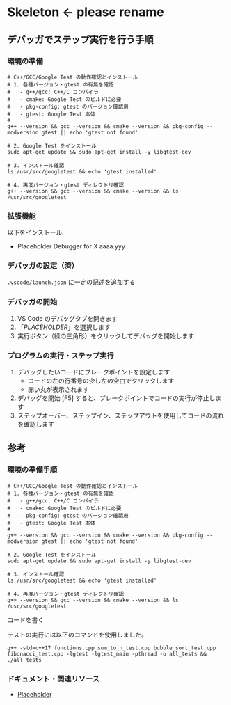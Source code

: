 # Skeleton <- please rename

## デバッガでステップ実行を行う手順

### 環境の準備

```shell
# C++/GCC/Google Test の動作確認とインストール
# 1. 各種バージョン・gtest の有無を確認
#   - g++/gcc: C++/C コンパイラ
#   - cmake: Google Test のビルドに必要
#   - pkg-config: gtest のバージョン確認用
#   - gtest: Google Test 本体
#
g++ --version && gcc --version && cmake --version && pkg-config --modversion gtest || echo 'gtest not found'

# 2. Google Test をインストール
sudo apt-get update && sudo apt-get install -y libgtest-dev

# 3. インストール確認
ls /usr/src/googletest && echo 'gtest installed'

# 4. 再度バージョン・gtest ディレクトリ確認
g++ --version && gcc --version && cmake --version && ls /usr/src/googletest
```

### 拡張機能

以下をインストール:

- Placeholder Debugger for X aaaa.yyy

### デバッガの設定（済）

`.vscode/launch.json` に一定の記述を追加する

### デバッガの開始

1. VS Code のデバッグタブを開きます
2. 「_PLACEHOLDER_」を選択します
3. 実行ボタン（緑の三角形）をクリックしてデバッグを開始します

### プログラムの実行・ステップ実行

1. デバッグしたいコードにブレークポイントを設定します
    - コードの左の行番号の少し左の空白でクリックします
    - 赤い丸が表示されます
2. デバッグを開始 [F5] すると、ブレークポイントでコードの実行が停止します
3. ステップオーバー、ステップイン、ステップアウトを使用してコードの流れを確認します

## 参考

### 環境の準備手順

```shell
# C++/GCC/Google Test の動作確認とインストール
# 1. 各種バージョン・gtest の有無を確認
#   - g++/gcc: C++/C コンパイラ
#   - cmake: Google Test のビルドに必要
#   - pkg-config: gtest のバージョン確認用
#   - gtest: Google Test 本体
#
g++ --version && gcc --version && cmake --version && pkg-config --modversion gtest || echo 'gtest not found'

# 2. Google Test をインストール
sudo apt-get update && sudo apt-get install -y libgtest-dev

# 3. インストール確認
ls /usr/src/googletest && echo 'gtest installed'

# 4. 再度バージョン・gtest ディレクトリ確認
g++ --version && gcc --version && cmake --version && ls /usr/src/googletest
```

コードを書く

テストの実行には以下のコマンドを使用しました。

```shell
g++ -std=c++17 functions.cpp sum_to_n_test.cpp bubble_sort_test.cpp fibonacci_test.cpp -lgtest -lgtest_main -pthread -o all_tests && ./all_tests
```

### ドキュメント・関連リソース

- [Placeholder](https://example.com)
